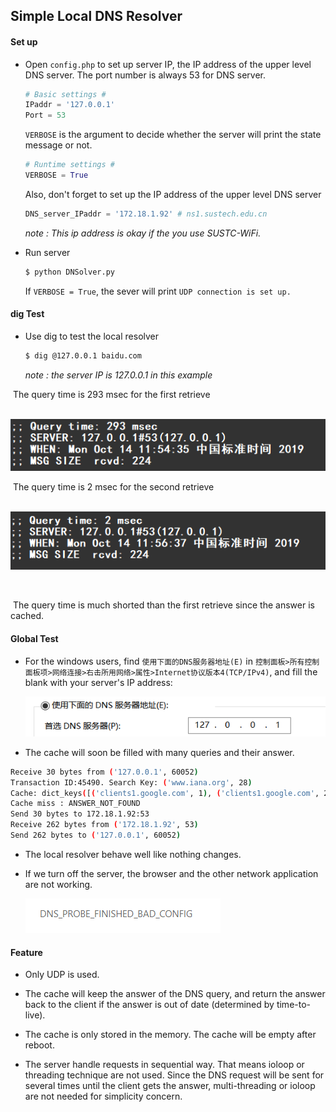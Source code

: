 ## Simple Local DNS Resolver

#### Set up

- Open `config.php` to set up server IP, the IP address of the upper level DNS server. The port number is always 53 for DNS server. 

  ```python
  # Basic settings #
  IPaddr = '127.0.0.1'
  Port = 53
  ```

  `VERBOSE` is the argument to decide whether the server will print the state message or not.

  ```python
  # Runtime settings #
  VERBOSE = True
  ```

  Also, don't forget to set up the IP address of the upper level DNS server

  ```python
  DNS_server_IPaddr = '172.18.1.92' # ns1.sustech.edu.cn
  ```

  *note : This ip address is okay if the you use SUSTC-WiFi.*

- Run server

  ```bash
  $ python DNSolver.py
  ```

  If `VERBOSE = True`, the sever will print `UDP connection is set up.`



#### dig Test

- Use dig to test the local resolver

  ```bash
  $ dig @127.0.0.1 baidu.com
  ```

  *note : the server IP is 127.0.0.1 in this example*

​		The query time is 293 msec for the first retrieve

​		![1571025390088](../../archived/img/1571025390088.png)



​		The query time is 2 msec for the second retrieve

​		![1571025437463](../../archived/img/1571025437463.png)

​		

​		The query time is much shorted than the first retrieve since the answer is cached.



#### Global Test

- For the windows users, find `使用下面的DNS服务器地址(E)` in `控制面板>所有控制面板项>网络连接>右击所用网络>属性>Internet协议版本4(TCP/IPv4)`, and fill the blank with your server's IP address:

  ![1571029614944](../../archived/img/1571029614944.png)

-  The cache will soon be filled with many queries and their answer.

  ```bash
  Receive 30 bytes from ('127.0.0.1', 60052)
  Transaction ID:45490. Search Key: ('www.iana.org', 28)
  Cache: dict_keys([('clients1.google.com', 1), ('clients1.google.com', 28), ('config.pinyin.sogou.com', 1), ('ping.pinyin.sogou.com', 1), ('config.pinyin.sogou.com', 28), ('ping.pinyin.sogou.com', 28), ('download.pinyin.sogou.com', 1), ('download.pinyin.sogou.com', 28), ('vortex.data.microsoft.com', 1), ('vortex.data.microsoft.com', 28), ('www.baidu.com', 1), ('www.baidu.com', 28), ('ss1.bdstatic.com', 1), ('cambrian-images.cdn.bcebos.com', 1), ('ss1.bdstatic.com', 28), ('cambrian-images.cdn.bcebos.com', 28), ('ss0.bdstatic.com', 1), ('ss0.bdstatic.com', 28), ('ss0.baidu.com', 1), ('ss0.baidu.com', 28), ('ss2.baidu.com', 1), ('ss2.baidu.com', 28), ('sp1.baidu.com', 1), ('sp1.baidu.com', 28), ('sp0.baidu.com', 1), ('sp0.baidu.com', 28), ('accounts.google.com', 1), ('accounts.google.com', 28), ('www.sogou.com', 1), ('www.sogou.com', 28), ('suggestion.baidu.com', 1), ('suggestion.baidu.com', 28), ('example.com', 1), ('example.com', 28), ('www.iana.org', 1)])    
  Cache miss : ANSWER_NOT_FOUND
  Send 30 bytes to 172.18.1.92:53
  Receive 262 bytes from ('172.18.1.92', 53)
  Send 262 bytes to ('127.0.0.1', 60052)
  ```

- The local resolver behave well like nothing changes.

- If we turn off the server, the browser and the other network application are not working.

  ![1571029897162](../../archived/img/1571029897162.png)



#### Feature

- Only UDP is used.

- The cache will keep the answer of the DNS query, and return the answer back to the client if the answer is out of date (determined by time-to-live).

- The cache is only stored in the memory. The cache will be empty after reboot.
- The server handle requests in sequential way. That means ioloop or threading technique are not used. Since the DNS request will be sent for several times until the client gets the answer, multi-threading or ioloop are not needed for simplicity concern.